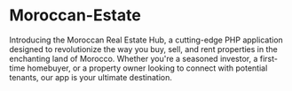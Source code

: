 # Moroccan-Estate
Introducing the Moroccan Real Estate Hub, a cutting-edge PHP application designed to revolutionize the way you buy, sell, and rent properties in the enchanting land of Morocco. Whether you're a seasoned investor, a first-time homebuyer, or a property owner looking to connect with potential tenants, our app is your ultimate destination.
